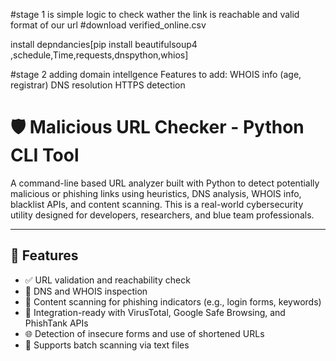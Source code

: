 #stage 1 is simple logic to check wather the link is reachable and valid format of our url
#download verified_online.csv 

install depndancies[pip install beautifulsoup4
,schedule,Time,requests,dnspython,whios]

#stage 2 adding domain intellgence 
     Features to add:
       WHOIS info (age, registrar)
       DNS resolution
       HTTPS detection

# 🛡️ Malicious URL Checker - Python CLI Tool

A command-line based URL analyzer built with Python to detect potentially malicious or phishing links using heuristics, DNS analysis, WHOIS info, blacklist APIs, and content scanning. This is a real-world cybersecurity utility designed for developers, researchers, and blue team professionals.

---

## 🚀 Features

- ✅ URL validation and reachability check
- 🔐 DNS and WHOIS inspection
- 🔎 Content scanning for phishing indicators (e.g., login forms, keywords)
- 🧠 Integration-ready with VirusTotal, Google Safe Browsing, and PhishTank APIs
- 🌐 Detection of insecure forms and use of shortened URLs
- 📂 Supports batch scanning via text files


